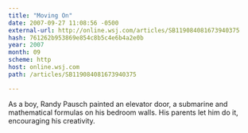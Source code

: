 ```yaml
---
title: "Moving On"
date: 2007-09-27 11:08:56 -0500
external-url: http://online.wsj.com/articles/SB119084081673940375
hash: 761262b953869e854c8b5c4e6b4a2e0b
year: 2007
month: 09
scheme: http
host: online.wsj.com
path: /articles/SB119084081673940375

---
```


As a boy, Randy Pausch painted an elevator door, a submarine and mathematical formulas on his bedroom walls. His parents let him do it, encouraging his creativity.
